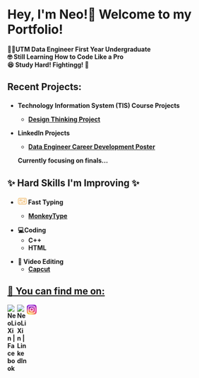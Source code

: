 <h1>Hey, I'm Neo!👦 Welcome to my Portfolio!<br/></a></h1>
<strong>👨‍💻UTM Data Engineer First Year Undergraduate <br/>
🤓 Still Learning How to Code Like a Pro <br/>
😆 Study Hard! Fightingg! 💪

<h2> <p><b>Recent Projects: </b></p></h2>

- <b>Technology Information System (TIS) Course Projects</b>
  - [Design Thinking Project](https://github.com/Yatib/Design-Thinking-TIS02_2023/projects?query=is%3Aopen)
- <b>LinkedIn Projects</b>
  - [Data Engineer Career Development Poster](https://www.linkedin.com/feed/update/urn:li:activity:7127652278987038720/)</b></i>

  Currently focusing on finals...

<h2><p><b>✨ Hard Skills I'm Improving ✨ </b></p></h2>
<ul>
    <li><b>   <img src="https://raw.githubusercontent.com/monkeytype-hub/monkeytype-icon/master/monkeytype-icon/logo-svg/dark_note.svg" alt="MonkeyType Logo" width="20" height="15"> Fast Typing</b></li>
    <ul>
        <li><b><a href="https://monkeytype.com/account">MonkeyType 
 </a></b></li>
    </ul>
</ul>
<ul>
    <li><b>💻Coding </b>
        <ul>
            <li><b>C++</b></li>
            <li><b>HTML</b></li>
        </ul>
    </li>
</ul>
<ul>
    <li><b>🎥 Video Editing </b>
        <ul>
             <li><b><a href="https://capcut.com/account">Capcut </li>
        </ul>
    </li>
</ul>


<h2> 🔔 You can find me on:</h2>

[<img align="left" alt="NeoLiXin | Facebook" width="22px" src="https://github.com/lixinneo04/lixinneo04/assets/147371899/13bea0e2-637e-40a7-977c-d26ce350d15e" />][facebook]
[<img align="left" alt="NeoLiXin | LinkedIn" width="22px" src="https://github.com/lixinneo04/lixinneo04/assets/147371899/704e02d3-42b3-4f1b-a9f8-a7257529f963" />][linkedin]
[<img align="left" alt="NeoLiXin | Instagram" width="22px" src="https://github.com/wle8300/instagram-logo/blob/master/logo.svg" />][instagram]

[facebook]: https://facebook.com/neo.lixin
[instagram]: https://www.instagram.com/jasonneo_04
[linkedin]: (https://www.linkedin.com/in/neo-li-xin-074322240/)

<!--
**joshmadakor1/joshmadakor1** is a ✨ _special_ ✨ repository because its `README.md` (this file) appears on your GitHub profile.

Here are some ideas to get you started:

- 🔭 I’m currently working on ...
- 🌱 I’m currently learning ...
- 👯 I’m looking to collaborate on ...
- 🤔 I’m looking for help with ...
- 💬 Ask me about ...
- 📫 How to reach me: ...
- 😄 Pronouns: ...
- ⚡ Fun fact: ...
-->
